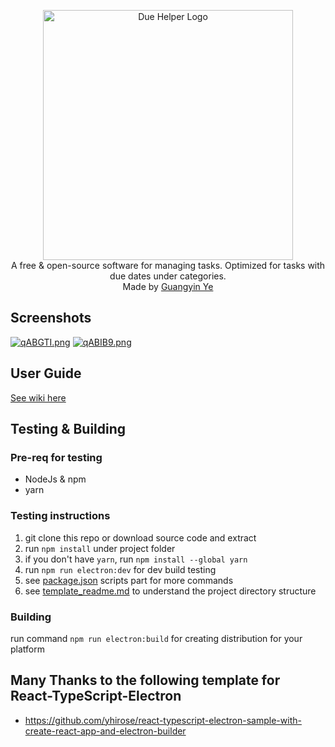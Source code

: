 <p align="center">
<img alt='Due Helper Logo' width="400"  src='https://s4.ax1x.com/2021/12/30/TWW1u6.png'/>
<br/>
<span>A free & open-source software for managing tasks. Optimized for tasks with due dates under categories.</span>
<br/>
<span>Made by <a href="https://github.com/BenjaminYe36">Guangyin Ye</a></span>
</p>

## Screenshots
[![qABGTI.png](https://s1.ax1x.com/2022/03/19/qABGTI.png)](https://imgtu.com/i/qABGTI)
[![qABIB9.png](https://s1.ax1x.com/2022/03/19/qABIB9.png)](https://imgtu.com/i/qABIB9)

## User Guide
[See wiki here](https://github.com/BenjaminYe36/Due-Helper/wiki)

## Testing & Building
### Pre-req for testing

- NodeJs & npm
- yarn

### Testing instructions
1. git clone this repo or download source code and extract
2. run `npm install` under project folder
3. if you don't have `yarn`, run `npm install --global yarn`
4. run `npm run electron:dev` for dev build testing
5. see [package.json](https://github.com/BenjaminYe36/Due-Helper/blob/main/package.json) scripts part for more commands
6. see [template_readme.md](https://github.com/BenjaminYe36/Due-Helper/blob/main/template_readme.md) to understand the project directory structure

### Building
run command `npm run electron:build` for creating distribution for your platform

## Many Thanks to the following template for React-TypeScript-Electron

- https://github.com/yhirose/react-typescript-electron-sample-with-create-react-app-and-electron-builder
